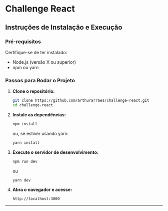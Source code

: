 
# Challenge React

## Instruções de Instalação e Execução

### Pré-requisitos
Certifique-se de ter instalado:
- Node.js (versão X ou superior)
- npm ou yarn

### Passos para Rodar o Projeto
1. **Clone o repositório:**
   ```bash
   git clone https://github.com/arthurarraes/challenge-react.git
   cd challenge-react
   ```

2. **Instale as dependências:**
   ```bash
   npm install
   ```
   ou, se estiver usando yarn:
   ```bash
   yarn install
   ```

3. **Execute o servidor de desenvolvimento:**
   ```bash
   npm run dev
   ```
   ou
   ```bash
   yarn dev
   ```

4. **Abra o navegador e acesse:**
   ```
   http://localhost:3000
   ```

---
